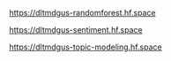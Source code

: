https://dltmdgus-randomforest.hf.space

https://dltmdgus-sentiment.hf.space

https://dltmdgus-topic-modeling.hf.space
